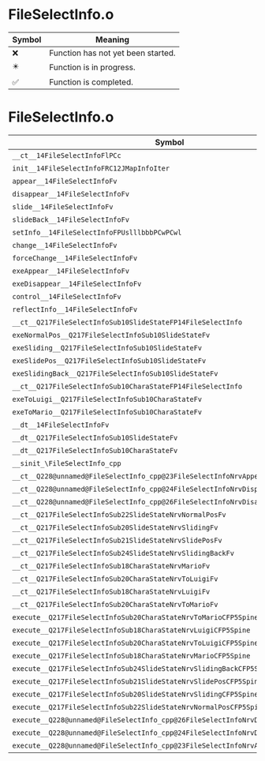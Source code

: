 # FileSelectInfo.o
| Symbol | Meaning 
| ------------- | ------------- 
| :x: | Function has not yet been started. 
| :eight_pointed_black_star: | Function is in progress. 
| :white_check_mark: | Function is completed. 


# FileSelectInfo.o
| Symbol | Decompiled? |
| ------------- | ------------- |
| `__ct__14FileSelectInfoFlPCc` | :x: |
| `init__14FileSelectInfoFRC12JMapInfoIter` | :x: |
| `appear__14FileSelectInfoFv` | :x: |
| `disappear__14FileSelectInfoFv` | :x: |
| `slide__14FileSelectInfoFv` | :x: |
| `slideBack__14FileSelectInfoFv` | :x: |
| `setInfo__14FileSelectInfoFPUslllbbbPCwPCwl` | :x: |
| `change__14FileSelectInfoFv` | :x: |
| `forceChange__14FileSelectInfoFv` | :x: |
| `exeAppear__14FileSelectInfoFv` | :x: |
| `exeDisappear__14FileSelectInfoFv` | :x: |
| `control__14FileSelectInfoFv` | :x: |
| `reflectInfo__14FileSelectInfoFv` | :x: |
| `__ct__Q217FileSelectInfoSub10SlideStateFP14FileSelectInfo` | :x: |
| `exeNormalPos__Q217FileSelectInfoSub10SlideStateFv` | :x: |
| `exeSliding__Q217FileSelectInfoSub10SlideStateFv` | :x: |
| `exeSlidePos__Q217FileSelectInfoSub10SlideStateFv` | :x: |
| `exeSlidingBack__Q217FileSelectInfoSub10SlideStateFv` | :x: |
| `__ct__Q217FileSelectInfoSub10CharaStateFP14FileSelectInfo` | :x: |
| `exeToLuigi__Q217FileSelectInfoSub10CharaStateFv` | :x: |
| `exeToMario__Q217FileSelectInfoSub10CharaStateFv` | :x: |
| `__dt__14FileSelectInfoFv` | :x: |
| `__dt__Q217FileSelectInfoSub10SlideStateFv` | :x: |
| `__dt__Q217FileSelectInfoSub10CharaStateFv` | :x: |
| `__sinit_\FileSelectInfo_cpp` | :x: |
| `__ct__Q228@unnamed@FileSelectInfo_cpp@23FileSelectInfoNrvAppearFv` | :x: |
| `__ct__Q228@unnamed@FileSelectInfo_cpp@24FileSelectInfoNrvDisplayFv` | :x: |
| `__ct__Q228@unnamed@FileSelectInfo_cpp@26FileSelectInfoNrvDisappearFv` | :x: |
| `__ct__Q217FileSelectInfoSub22SlideStateNrvNormalPosFv` | :x: |
| `__ct__Q217FileSelectInfoSub20SlideStateNrvSlidingFv` | :x: |
| `__ct__Q217FileSelectInfoSub21SlideStateNrvSlidePosFv` | :x: |
| `__ct__Q217FileSelectInfoSub24SlideStateNrvSlidingBackFv` | :x: |
| `__ct__Q217FileSelectInfoSub18CharaStateNrvMarioFv` | :x: |
| `__ct__Q217FileSelectInfoSub20CharaStateNrvToLuigiFv` | :x: |
| `__ct__Q217FileSelectInfoSub18CharaStateNrvLuigiFv` | :x: |
| `__ct__Q217FileSelectInfoSub20CharaStateNrvToMarioFv` | :x: |
| `execute__Q217FileSelectInfoSub20CharaStateNrvToMarioCFP5Spine` | :x: |
| `execute__Q217FileSelectInfoSub18CharaStateNrvLuigiCFP5Spine` | :x: |
| `execute__Q217FileSelectInfoSub20CharaStateNrvToLuigiCFP5Spine` | :x: |
| `execute__Q217FileSelectInfoSub18CharaStateNrvMarioCFP5Spine` | :x: |
| `execute__Q217FileSelectInfoSub24SlideStateNrvSlidingBackCFP5Spine` | :x: |
| `execute__Q217FileSelectInfoSub21SlideStateNrvSlidePosCFP5Spine` | :x: |
| `execute__Q217FileSelectInfoSub20SlideStateNrvSlidingCFP5Spine` | :x: |
| `execute__Q217FileSelectInfoSub22SlideStateNrvNormalPosCFP5Spine` | :x: |
| `execute__Q228@unnamed@FileSelectInfo_cpp@26FileSelectInfoNrvDisappearCFP5Spine` | :x: |
| `execute__Q228@unnamed@FileSelectInfo_cpp@24FileSelectInfoNrvDisplayCFP5Spine` | :x: |
| `execute__Q228@unnamed@FileSelectInfo_cpp@23FileSelectInfoNrvAppearCFP5Spine` | :x: |

